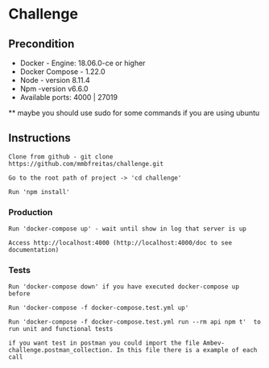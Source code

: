 # Challenge


## Precondition
* Docker - Engine: 18.06.0-ce or higher
* Docker Compose - 1.22.0
* Node - version 8.11.4
* Npm -version v6.6.0
* Available ports: 4000 | 27019

** maybe you should use sudo for some commands if you are using ubuntu

## Instructions

```
Clone from github - git clone https://github.com/mmbfreitas/challenge.git
```
```
Go to the root path of project -> 'cd challenge'
```
```
Run 'npm install'
```

### Production
```
Run 'docker-compose up' - wait until show in log that server is up
```

``` 
Access http://localhost:4000 (http://localhost:4000/doc to see documentation)
```

### Tests

```
Run 'docker-compose down' if you have executed docker-compose up before

Run 'docker-compose -f docker-compose.test.yml up'

Run 'docker-compose -f docker-compose.test.yml run --rm api npm t'  to run unit and functional tests

if you want test in postman you could import the file Ambev-challenge.postman_collection. In this file there is a example of each call 
```
